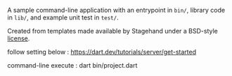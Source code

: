 A sample command-line application with an entrypoint in `bin/`, library code
in `lib/`, and example unit test in `test/`.

Created from templates made available by Stagehand under a BSD-style
[license](https://github.com/dart-lang/stagehand/blob/master/LICENSE).

follow setting below : 
https://dart.dev/tutorials/server/get-started

command-line execute : dart bin/project.dart
